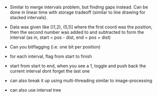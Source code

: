 - Similar to merge intervals problem, but finding gaps instead. Can be done in linear time with storage tradeoff (similar to line drawing for stacked intervals).

- Data was given like [(1,2), (5,1)] where the first coord was the position, then the second number was added to and subtracted to form the interval (as in, start = pos - dist, end = pos + dist)

- Can you bitflagging (i.e. one bit per position)

- for each interval, flag from start to finish

- start from start to end, when you see a 1, toggle and push back the current interval
dont forget the last one

- can also break it up using multi-threading similar to image-processing

- can also use interval tree